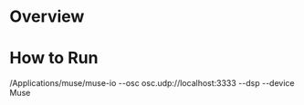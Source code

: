 # Overview 


# How to Run
/Applications/muse/muse-io --osc osc.udp://localhost:3333 --dsp --device Muse

